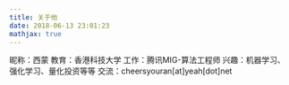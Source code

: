 ```yaml
---
title: 关于他
date: 2018-06-13 23:01:23
mathjax: true
---
```


昵称：西蒙
教育：香港科技大学
工作：腾讯MIG-算法工程师
兴趣：机器学习、强化学习、量化投资等等
交流：cheersyouran[at]yeah[dot]net


